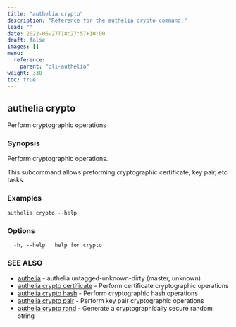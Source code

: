 ```yaml
---
title: "authelia crypto"
description: "Reference for the authelia crypto command."
lead: ""
date: 2022-06-27T18:27:57+10:00
draft: false
images: []
menu:
  reference:
    parent: "cli-authelia"
weight: 330
toc: true
---
```


## authelia crypto

Perform cryptographic operations

### Synopsis

Perform cryptographic operations.

This subcommand allows preforming cryptographic certificate, key pair, etc tasks.

### Examples

```
authelia crypto --help
```

### Options

```
  -h, --help   help for crypto
```

### SEE ALSO

* [authelia](authelia.md)	 - authelia untagged-unknown-dirty (master, unknown)
* [authelia crypto certificate](authelia_crypto_certificate.md)	 - Perform certificate cryptographic operations
* [authelia crypto hash](authelia_crypto_hash.md)	 - Perform cryptographic hash operations
* [authelia crypto pair](authelia_crypto_pair.md)	 - Perform key pair cryptographic operations
* [authelia crypto rand](authelia_crypto_rand.md)	 - Generate a cryptographically secure random string

